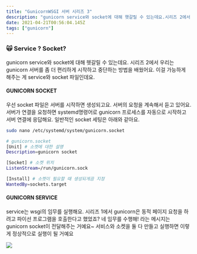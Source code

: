 ```yaml
---
title: "GunicornWSGI 서버 시리즈 3"
description: "gunicorn service와 socket에 대해 햇갈릴 수 있는데요.시리즈 2에서 우리는 gunicorn 서버를 좀 더 편리하게 시작하고 중단하는 방법을 배웠어요. 이걸 가능하게 해주는 게 service와 socket파일인데요.우선 socket 파일은 서버를 시작하"
date: 2021-04-21T00:56:04.145Z
tags: ["gunicorn"]
---
```

### 🙀 Service ? Socket?
gunicorn service와 socket에 대해 헷갈릴 수 있는데요.
시리즈 2에서 우리는 gunicorn 서버를 좀 더 편리하게 시작하고 중단하는 방법을 배웠어요. 이걸 가능하게 해주는 게 service와 socket 파일인데요.

#### GUNICORN SOCKET
우선 socket 파일은 서버를 시작하면 생성되고요. 서버의 요청을 계속해서 듣고 있어요. 서버가 연결을 요청하면 systemd명령어로 gunicorn 프로세스를 자동으로 시작하고 서버 연결에 응답해요.
일반적인 socket 세팅은 아래와 같아요.
```bash
sudo nano /etc/systemd/system/gunicorn.socket

# gunicorn.socket
[Unit] # 소켓에 대한 설명
Description=gunicorn socket

[Socket] # 소켓 위치
ListenStream=/run/gunicorn.sock

[Install] # 소켓이 필요할 때 생성되게끔 지정
WantedBy=sockets.target
```
#### GUNICORN SERVICE
service는 wsgi의 임무를 실행해요. 시리즈 1에서 gunicorn은 동적 페이지 요청을 하려고 파이선 프로그램을 호출한다고 했었죠? 
네 임무를 수행해! 라는 메시지는 gunicorn socket이 전달해주는 거예요~
서비스와 소켓을 둘 다 만들고 실행하면 이렇게 정상적으로 실행이 될 거예요

![](/velogimages/fc3aa629-7ba1-47d3-9704-2c3664a15b15-image.png)
